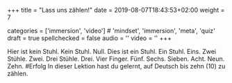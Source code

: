+++
title = "Lass uns zählen!"
date =  2019-08-07T18:43:53+02:00
weight = 7

categories = ['immersion', 'video'] # 'mindset', 'immersion', 'meta', 'quiz'
draft = true
spellchecked = false
audio = ''
video = ''
+++

Hier ist kein Stuhl. Kein Stuhl. Null.
Dies ist ein Stuhl. Ein Stuhl. Eins.
Zwei Stühle. Zwei.
Drei Stühle. Drei.
Vier Finger. Fünf.
Sechs. Sieben. Acht. Neun. Zehn.
#Erfolg In dieser Lektion hast du gelernt, auf Deutsch bis zehn (10) zu zählen.